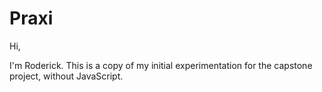 # Praxi

Hi,

I'm Roderick. This is a copy of my initial experimentation for the capstone project, without JavaScript.
